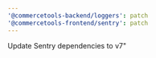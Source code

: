 ```yaml
---
'@commercetools-backend/loggers': patch
'@commercetools-frontend/sentry': patch
---
```


Update Sentry dependencies to v7"
